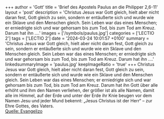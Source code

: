 +++
author = 'Gott'
title = 'Brief des Apostels Paulus an die Philipper 2,6-11'
layout = 'post'
description = 'Christus Jesus war Gott gleich, hielt aber nicht daran fest, Gott gleich zu sein, sondern er entäußerte sich und wurde wie ein Sklave und den Menschen gleich. Sein Leben war das eines Menschen; er erniedrigte sich und war gehorsam bis zum Tod, bis zum Tod am Kreuz. Darum hat ihn ....'
images = ['/symbols/paulus.jpg']
categories = ['LECTIO 2']
tags = ['LECTIO 2']
date = '2024-03-24 10:01:57 +0100'
summary = 'Christus Jesus war Gott gleich, hielt aber nicht daran fest, Gott gleich zu sein, sondern er entäußerte sich und wurde wie ein Sklave und den Menschen gleich. Sein Leben war das eines Menschen; er erniedrigte sich und war gehorsam bis zum Tod, bis zum Tod am Kreuz. Darum hat ihn ....'
linkedsummaryImage = 'paulus.jpg'
keepImageRatio = 'true'
+++
Christus Jesus war Gott gleich, hielt aber nicht daran fest, Gott gleich zu sein,
sondern er entäußerte sich und wurde wie ein Sklave und den Menschen gleich. Sein Leben war das eines Menschen;
er erniedrigte sich und war gehorsam bis zum Tod, bis zum Tod am Kreuz.
Darum hat ihn Gott über alle erhöht und ihm den Namen verliehen, der größer ist als alle Namen,
damit alle im Himmel, auf der Erde und unter der Erde ihr Knie beugen vor dem Namen Jesu
und jeder Mund bekennt: „Jesus Christus ist der Herr“ – zur Ehre Gottes, des Vaters.<!--more--><br> [Quelle: Evangelizo](https://evangeliumtagfuertag.org/DE/gospel)